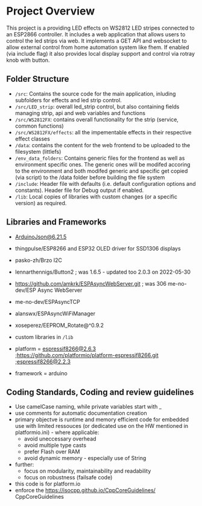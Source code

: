 # Project Overview

This project is a providing LED effects on WS2812 LED stripes connected to an ESP2866 controller.
It includes a web application that allows users to control the led strips via web. It implements a GET API and websocket to allow external control from home automation system like fhem.
If enabled (via include flag) it also provides local display support and control via rotray knob with button.


## Folder Structure

- `/src`: Contains the source code for the main application, inluding subfolders for effects and led strip control.
- `/src/LED_strip`: overall led_strip control, but also containing fields managing strip, api and web variables and functions
- `/src/WS2812FX`: contains overall functionality for the strip (service, common functions)
- `/src/WS2812FX/effects`: all the impementable effects in their respective effect classes
- `/data`: contains the content for the web frontend to be uploaded to the filesystem (littlefs)
- `/env_data_folders`: Contains generic files for the frontend as well as environment specific ones. The generic ones will be modifed accoring to the environment and both modifed generic and specific get copied (via script) to the /data folder before building the file system
- `/include`: Header file with defaults (i.e. default configuration options and constants). Header file for Debug output if enabled.
- `/lib`: Local copies of libraries with custom changes (or a specific version) as required.


## Libraries and Frameworks

- ArduinoJson@6.21.5
- thingpulse/ESP8266 and ESP32 OLED driver for SSD1306 displays
- pasko-zh/Brzo I2C 
- lennarthennigs/Button2 ; was 1.6.5 - updated too 2.0.3 on 2022-05-30
- https://github.com/amkrk/ESPAsyncWebServer.git  ; was 306 me-no-dev/ESP Async WebServer
- me-no-dev/ESPAsyncTCP
- alanswx/ESPAsyncWiFiManager
- xoseperez/EEPROM_Rotate@^0.9.2
- custom libraries in `/lib`

- platform = espressif8266@2.6.3 ;https://github.com/platformio/platform-espressif8266.git ;espressif8266@2.2.3
- framework = arduino

## Coding Standards, Coding and review guidelines
- Use camelCase naming, while private variables start with _
- use comments for automatic documentation creation
- primary objectve is runtime and memory efficient code for embedded use with limited ressouces (or dedicated use on the HW mentioned in platformio.ini) - where applicable:
  - avoid uneccessary overhead
  - avoid multiple type casts
  - prefer Flash over RAM
  - avoid dynamic memory - especially use of String
- further:
  - focus on modularity, maintainability and readability
  - focus on robustness (failsafe code)
- this code is for platform.io
- enforce the https://isocpp.github.io/CppCoreGuidelines/ CppCoreGuidelines

